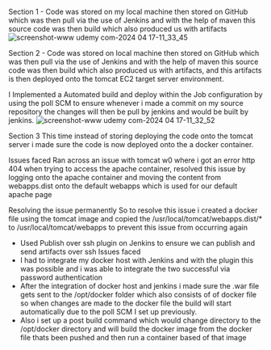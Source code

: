 Section 1 - Code was stored on my local machine then stored on GitHub which was then pull via the use of Jenkins and with the help of maven this source code was then build which also produced us with artifacts 
![screenshot-www udemy com-2024 04 17-11_33_45](https://github.com/Sehindemi/hello-world/assets/97199481/c5c99673-acd4-41cc-bfff-2baf821eaa6c)


Section 2 -
Code was stored on local machine then stored on GitHub which was then pull via the use of Jenkins and with the help of maven this source code was then build which also produced us with artifacts, and this artifacts is then deployed onto the tomcat EC2 target server environment.

I Implemented a Automated build and deploy within the Job configuration by  using the poll SCM to ensure whenever i made a commit on my source repository the changes will then be pull by jenkins and would be built by jenkins.
![screenshot-www udemy com-2024 04 17-11_32_52](https://github.com/Sehindemi/hello-world/assets/97199481/33338bd1-62db-4162-b1a8-4d3effea35f1)

Section 3 
This time instead of storing deploying the code onto the tomcat server i made sure the code is now deployed onto the a docker container.

Issues faced 
Ran across an issue with tomcat w0 where i got an error http 404 when trying to access the apache container, resolved this issue by logging onto the apache container and moving the content from webapps.dist onto the default webapps which is used for our default apache page 

Resolving the issue permanently 
So to resolve this issue i created a docker file using the tomcat image and copied the /usr/local/tomcat/webapps.dist/* to  /usr/local/tomcat/webapps to prevent this issue from occurring again 

- Used Publish over ssh plugin on Jenkins to ensure we can publish and send artifacts over ssh 
Issues faced
- I had to integrate my docker host with Jenkins and with the plugin this was possible and i was able to integrate the two successful via password authentication 
- After the integration of docker host and jenkins i made sure the .war file gets sent to the /opt/docker folder which also consists of of docker file so when changes are made to the docker file the build will start automatically due to the poll SCM I set up previously.
- Also i set up a post build command which would change directory to the /opt/docker directory and will build the docker image from the docker file thats been pushed and then run a container based of that image

